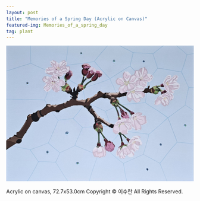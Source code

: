 ```yaml
---
layout: post
title: "Memories of a Spring Day (Acrylic on Canvas)"
featured-img: Memories_of_a_spring_day
tag: plant
---
```


![](/assets/img/posts/Memories_of_a_spring_day.jpg)

Acrylic on canvas, 72.7x53.0cm
Copyright © 이수란 All Rights Reserved.
